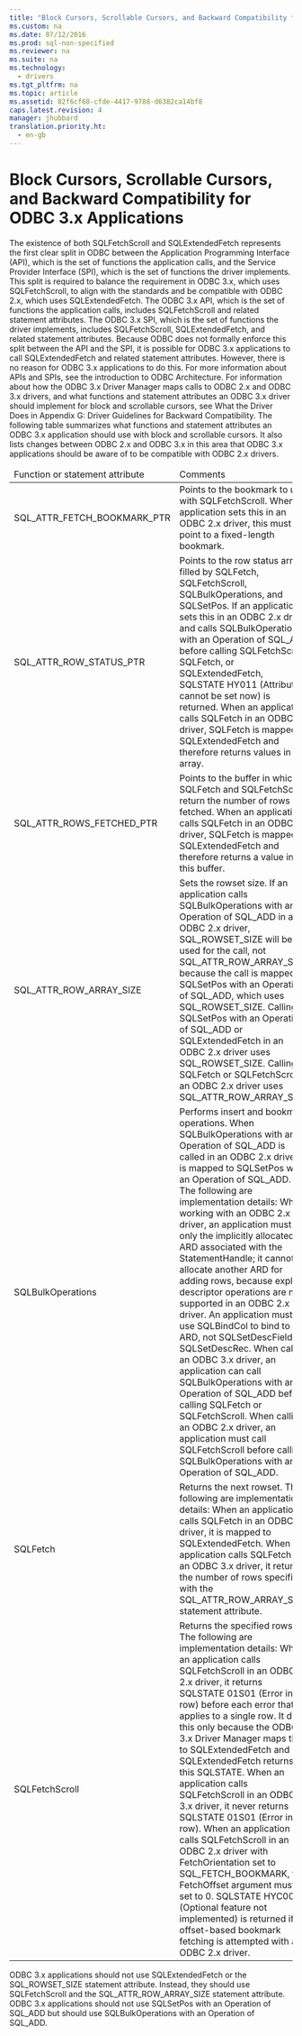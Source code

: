```yaml
---
title: "Block Cursors, Scrollable Cursors, and Backward Compatibility for ODBC 3.x Applications"
ms.custom: na
ms.date: 07/12/2016
ms.prod: sql-non-specified
ms.reviewer: na
ms.suite: na
ms.technology: 
  - drivers
ms.tgt_pltfrm: na
ms.topic: article
ms.assetid: 82f6cf68-cfde-4417-9788-d6382ca14bf8
caps.latest.revision: 4
manager: jhubbard
translation.priority.ht: 
  - en-gb
---
```

# Block Cursors, Scrollable Cursors, and Backward Compatibility for ODBC 3.x Applications
<?xml version="1.0" encoding="utf-8"?>
<developerConceptualDocument xmlns="http://ddue.schemas.microsoft.com/authoring/2003/5" xmlns:xlink="http://www.w3.org/1999/xlink" xmlns:xsi="http://www.w3.org/2001/XMLSchema-instance" xsi:schemaLocation="http://ddue.schemas.microsoft.com/authoring/2003/5 http://dduestorage.blob.core.windows.net/ddueschema/developer.xsd">
  <introduction>
    <para>The existence of both <legacyBold>SQLFetchScroll</legacyBold> and <legacyBold>SQLExtendedFetch</legacyBold> represents the first clear split in ODBC between the Application Programming Interface (API), which is the set of functions the application calls, and the Service Provider Interface (SPI), which is the set of functions the driver implements. This split is required to balance the requirement in ODBC 3.<legacyItalic>x</legacyItalic>, which uses <legacyBold>SQLFetchScroll</legacyBold>, to align with the standards and be compatible with ODBC 2.<legacyItalic>x</legacyItalic>, which uses <legacyBold>SQLExtendedFetch</legacyBold>.</para>
    <para>The ODBC 3<legacyItalic>.x</legacyItalic> API, which is the set of functions the application calls, includes <legacyBold>SQLFetchScroll</legacyBold> and related statement attributes. The ODBC 3<legacyItalic>.x </legacyItalic>SPI, which is the set of functions the driver implements, includes <legacyBold>SQLFetchScroll</legacyBold>, <legacyBold>SQLExtendedFetch</legacyBold>, and related statement attributes. Because ODBC does not formally enforce this split between the API and the SPI, it is possible for ODBC 3<legacyItalic>.x</legacyItalic> applications to call <legacyBold>SQLExtendedFetch</legacyBold> and related statement attributes. However, there is no reason for ODBC 3<legacyItalic>.x</legacyItalic> applications to do this. For more information about APIs and SPIs, see the introduction to <legacyLink xlink:href="2604f492-587b-4a51-9876-59a7870b3ef2">ODBC Architecture</legacyLink>.</para>
    <para>For information about how the ODBC 3.<legacyItalic>x</legacyItalic> Driver Manager maps calls to ODBC 2.<legacyItalic>x</legacyItalic> and ODBC 3.<legacyItalic>x</legacyItalic> drivers, and what functions and statement attributes an ODBC 3.<legacyItalic>x</legacyItalic> driver should implement for block and scrollable cursors, see <legacyLink xlink:href="75dcdea6-ff6b-4ac8-aa11-a1f9edbeb8e6">What the Driver Does</legacyLink> in Appendix G: Driver Guidelines for Backward Compatibility.</para>
    <para>The following table summarizes what functions and statement attributes an ODBC 3.<legacyItalic>x</legacyItalic> application should use with block and scrollable cursors. It also lists changes between ODBC 2.<legacyItalic>x</legacyItalic> and ODBC 3.<legacyItalic>x</legacyItalic> in this area that ODBC 3.<legacyItalic>x</legacyItalic> applications should be aware of to be compatible with ODBC 2.<legacyItalic>x</legacyItalic> drivers.</para>
    <table xmlns:caps="http://schemas.microsoft.com/build/caps/2013/11">
      <thead>
        <tr>
          <TD>
            <para>Function or</para>
            <para>statement attribute</para>
          </TD>
          <TD>
            <para>Comments</para>
          </TD>
        </tr>
      </thead>
      <tbody>
        <tr>
          <TD>
            <para>SQL_ATTR_FETCH_BOOKMARK_PTR</para>
          </TD>
          <TD>
            <para>Points to the bookmark to use with <legacyBold>SQLFetchScroll</legacyBold>.</para>
            <para>When an application sets this in an ODBC 2.<legacyItalic>x</legacyItalic> driver, this must point to a fixed-length bookmark.</para>
          </TD>
        </tr>
        <tr>
          <TD>
            <para>SQL_ATTR_ROW_STATUS_PTR</para>
          </TD>
          <TD>
            <para>Points to the row status array filled by <legacyBold>SQLFetch</legacyBold>, <legacyBold>SQLFetchScroll</legacyBold>, <legacyBold>SQLBulkOperations</legacyBold>, and <legacyBold>SQLSetPos</legacyBold>.</para>
            <para>If an application sets this in an ODBC 2.<legacyItalic>x</legacyItalic> driver and calls <legacyBold>SQLBulkOperation</legacyBold> with an <legacyItalic>Operation</legacyItalic> of SQL_ADD before calling <legacyBold>SQLFetchScroll</legacyBold>, <legacyBold>SQLFetch</legacyBold>, or <legacyBold>SQLExtendedFetch</legacyBold>, SQLSTATE HY011 (Attribute cannot be set now) is returned.</para>
            <para>When an application calls <legacyBold>SQLFetch</legacyBold> in an ODBC 2.<legacyItalic>x</legacyItalic> driver, <legacyBold>SQLFetch</legacyBold> is mapped to <legacyBold>SQLExtendedFetch</legacyBold> and therefore returns values in this array.</para>
          </TD>
        </tr>
        <tr>
          <TD>
            <para>SQL_ATTR_ROWS_FETCHED_PTR</para>
          </TD>
          <TD>
            <para>Points to the buffer in which <legacyBold>SQLFetch</legacyBold> and <legacyBold>SQLFetchScroll</legacyBold> return the number of rows fetched.</para>
            <para>When an application calls <legacyBold>SQLFetch</legacyBold> in an ODBC 2.<legacyItalic>x</legacyItalic> driver, <legacyBold>SQLFetch</legacyBold> is mapped to <legacyBold>SQLExtendedFetch</legacyBold> and therefore returns a value in this buffer.</para>
          </TD>
        </tr>
        <tr>
          <TD>
            <para>SQL_ATTR_ROW_ARRAY_SIZE</para>
          </TD>
          <TD>
            <para>Sets the rowset size.</para>
            <para>If an application calls <legacyBold>SQLBulkOperations</legacyBold> with an <legacyItalic>Operation</legacyItalic> of SQL_ADD in an ODBC 2.<legacyItalic>x</legacyItalic> driver, SQL_ROWSET_SIZE will be used for the call, not SQL_ATTR_ROW_ARRAY_SIZE, because the call is mapped to <legacyBold>SQLSetPos</legacyBold> with an <legacyItalic>Operation</legacyItalic> of SQL_ADD, which uses SQL_ROWSET_SIZE.</para>
            <para>Calling <legacyBold>SQLSetPos</legacyBold> with an <legacyItalic>Operation</legacyItalic> of SQL_ADD or <legacyBold>SQLExtendedFetch</legacyBold> in an ODBC 2.<legacyItalic>x</legacyItalic> driver uses SQL_ROWSET_SIZE.</para>
            <para>Calling <legacyBold>SQLFetch</legacyBold> or <legacyBold>SQLFetchScroll</legacyBold> in an ODBC 2.<legacyItalic>x</legacyItalic> driver uses SQL_ATTR_ROW_ARRAY_SIZE.</para>
          </TD>
        </tr>
        <tr>
          <TD>
            <para>               <legacyBold>SQLBulkOperations</legacyBold>             </para>
          </TD>
          <TD>
            <para>Performs insert and bookmark operations. When <legacyBold>SQLBulkOperations</legacyBold> with an <legacyItalic>Operation</legacyItalic> of SQL_ADD is called in an ODBC 2.<legacyItalic>x</legacyItalic> driver, it is mapped to <legacyBold>SQLSetPos</legacyBold> with an <legacyItalic>Operation</legacyItalic> of SQL_ADD. The following are implementation details:</para>
            <list class="bullet">
              <listItem>
                <para>When working with an ODBC 2.<legacyItalic>x</legacyItalic> driver, an application must use only the implicitly allocated ARD associated with the <legacyItalic>StatementHandle</legacyItalic>; it cannot allocate another ARD for adding rows, because explicit descriptor operations are not supported in an ODBC 2.<legacyItalic>x</legacyItalic> driver. An application must use <legacyBold>SQLBindCol</legacyBold> to bind to the ARD, not <legacyBold>SQLSetDescField</legacyBold> or <legacyBold>SQLSetDescRec</legacyBold>.</para>
              </listItem>
              <listItem>
                <para>When calling an ODBC 3.<legacyItalic>x</legacyItalic> driver, an application can call <legacyBold>SQLBulkOperations</legacyBold> with an <legacyItalic>Operation</legacyItalic> of SQL_ADD before calling <legacyBold>SQLFetch</legacyBold> or <legacyBold>SQLFetchScroll</legacyBold>. When calling an ODBC 2.<legacyItalic>x</legacyItalic> driver, an application must call <legacyBold>SQLFetchScroll</legacyBold> before calling <legacyBold>SQLBulkOperations </legacyBold>with an Operation of SQL_ADD.</para>
              </listItem>
            </list>
          </TD>
        </tr>
        <tr>
          <TD>
            <para>               <legacyBold>SQLFetch</legacyBold>             </para>
          </TD>
          <TD>
            <para>Returns the next rowset. The following are implementation details:</para>
            <list class="bullet">
              <listItem>
                <para>When an application calls <legacyBold>SQLFetch</legacyBold> in an ODBC 2.<legacyItalic>x</legacyItalic> driver, it is mapped to <legacyBold>SQLExtendedFetch</legacyBold>.</para>
              </listItem>
              <listItem>
                <para>When an application calls <legacyBold>SQLFetch</legacyBold> in an ODBC 3.<legacyItalic>x</legacyItalic> driver, it returns the number of rows specified with the SQL_ATTR_ROW_ARRAY_SIZE statement attribute.</para>
              </listItem>
            </list>
          </TD>
        </tr>
        <tr>
          <TD>
            <para>               <legacyBold>SQLFetchScroll</legacyBold>             </para>
          </TD>
          <TD>
            <para>Returns the specified rowset. The following are implementation details:</para>
            <list class="bullet">
              <listItem>
                <para>When an application calls <legacyBold>SQLFetchScroll</legacyBold> in an ODBC 2.<legacyItalic>x</legacyItalic> driver, it returns SQLSTATE 01S01 (Error in row) before each error that applies to a single row. It does this only because the ODBC 3<legacyItalic>.x</legacyItalic> Driver Manager maps this to <legacyBold>SQLExtendedFetch</legacyBold> and <legacyBold>SQLExtendedFetch</legacyBold> returns this SQLSTATE. When an application calls <legacyBold>SQLFetchScroll</legacyBold> in an ODBC 3.<legacyItalic>x</legacyItalic> driver, it never returns SQLSTATE 01S01 (Error in row).</para>
              </listItem>
              <listItem>
                <para>When an application calls <legacyBold>SQLFetchScroll</legacyBold> in an ODBC 2.<legacyItalic>x</legacyItalic> driver with <legacyItalic>FetchOrientation</legacyItalic> set to SQL_FETCH_BOOKMARK, the <legacyItalic>FetchOffset</legacyItalic> argument must be set to 0. SQLSTATE HYC00 (Optional feature not implemented) is returned if offset-based bookmark fetching is attempted with an ODBC 2.<legacyItalic>x</legacyItalic> driver.</para>
              </listItem>
            </list>
          </TD>
        </tr>
      </tbody>
    </table>
    <alert class="note">
      <para>ODBC 3.<legacyItalic>x</legacyItalic> applications should not use <legacyBold>SQLExtendedFetch</legacyBold> or the SQL_ROWSET_SIZE statement attribute. Instead, they should use <legacyBold>SQLFetchScroll</legacyBold> and the SQL_ATTR_ROW_ARRAY_SIZE statement attribute. ODBC 3.<legacyItalic>x</legacyItalic> applications should not use <legacyBold>SQLSetPos</legacyBold> with an <legacyItalic>Operation</legacyItalic> of SQL_ADD but should use <legacyBold>SQLBulkOperations</legacyBold> with an <legacyItalic>Operation</legacyItalic> of SQL_ADD.</para>
    </alert>
  </introduction>
  <relatedTopics />
</developerConceptualDocument>